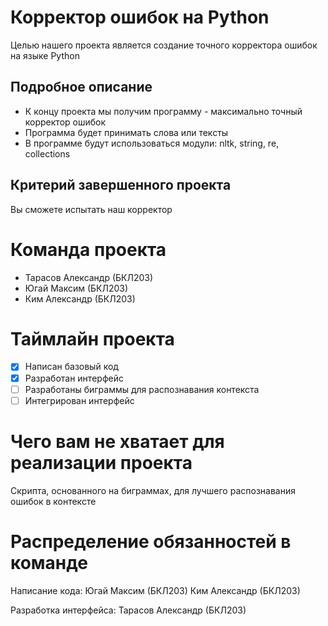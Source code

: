 # Корректор ошибок на Python
Целью нашего проекта является создание точного корректора ошибок на языке Python

## Подробное описание
* К концу проекта мы получим программу - максимально точный корректор ошибок
* Программа будет принимать слова или тексты
* В программе будут использоваться модули: nltk, string, re, collections

## Критерий завершенного проекта
Вы сможете испытать наш корректор

# Команда проекта
* Тарасов Александр (БКЛ203)
* Югай Максим (БКЛ203)
* Ким Александр (БКЛ203)
 
# Таймлайн проекта
- [x] Написан базовый код
- [x] Разработан интерфейс
- [ ] Разработаны биграммы для распознавания контекста
- [ ] Интегрирован интерфейс 
# Чего вам не хватает для реализации проекта
Скрипта, основанного на биграммах, для лучшего распознавания ошибок в контексте
# Распределение обязанностей в команде
Написание кода: Югай Максим (БКЛ203) Ким Александр (БКЛ203)

Разработка интерфейса: Тарасов Александр (БКЛ203)
